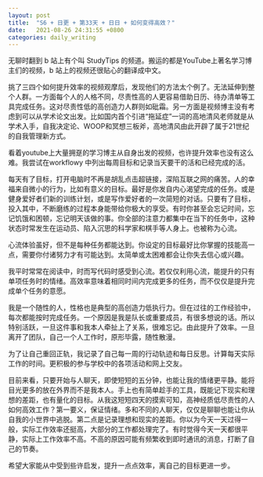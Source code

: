 ```yaml
---
layout: post
title:  "S6 + 日更 + 第33天 + 日日 + 如何变得高效？"
date:   2021-08-26 24:31:55 +0800
categories: daily_writing
---
```


无聊时翻到 b 站上有个叫 StudyTips 的频道。搬运的都是YouTube上著名学习博主们的视频，b 站上的视频还很贴心的翻译成中文。

挑了三四个如何提升效率的视频观摩后，发现他们的方法太个例了。无法延伸到整个人群。一方面每个人的人格不同，尽责性高的人更容易借助日历、待办清单等工具完成任务。这对尽责性低的高创造力人群则如砒霜。另一方面是视频博主没有考虑到可以从学术论文出发。比如国内首个引进“拖延症”一词的高地清风老师就是从学术入手，自我决定论、WOOP和冥想三板斧，高地清风由此开辟了属于21世纪的自我管理新方式。

看着youtube上大量拥趸的学习博主从自身出发的视频，也许提升效率也没有这么难。我尝试在workflowy 中列出每周目标和记录当天要干的活和已经完成的活。

每天有了目标，打开电脑时不再是胡乱点击超链接，深陷互联之网的痛苦。人的幸福来自微小的行为，比如有意义的目标。最好是你发自内心渴望完成的任务。或是健身爱好者们新的训练计划，或是写作爱好者的一次简短的对话。只要有了目标，投入其中，不断磨练的过程本身能带给你极大的享受。有时你甚至会忘记时间，忘记饥饿和困顿，忘记明天该做的事。你全部的注意力都集中在当下的任务中，这种状态时常发生在运动员、陷入沉思的科学家和棋手等人身上。也被称为心流。

心流体验虽好，但不是每种任务都能达到。你设定的目标最好比你掌握的技能高一点，需要你付诸努力才有可能达到。太简单或太困难都会让你失去信心或兴趣。

我平时常常在阅读中，时而写代码时感受到心流。若仅仅利用心流，能提升的只有单项任务时的情绪。高效率意味着相同时间内完成更多的任务，而不仅仅是提升完成单个任务的意愿。

我是一个随性的人，性格也是典型的高创造力低执行力。但在过往的工作经验中，每次都能按时完成任务。一个原因是我是队长或重要成员，有很多想说的话。所以特别活跃，一旦这件事和我本人牵扯上了关系，很难忘记。由此提升了效率。一旦离开了团队，自己一个人工作时，原形毕露，随性散漫。

为了让自己重回正轨，我记录了自己每一周的行动轨迹和每日反思。计算每天实际工作的时间。更积极的参与学校中的各项活动和网上交友。

目前来看，只要开始与人聊天，即使短短的五分钟，也能让我的情绪更平静。能将目光更多的放在外界而不是我本人。手上也有简单趁手的工具，既能记下现实和理想的差距，也有量化的目标。从我这短短四天的摸索可知，高神经质低尽责性的人如何高效工作？第一要义，保证情绪。多和不同的人聊天，仅仅是聊聊也能让你从自我的小世界中逃脱。第二点是记录理想和现实的差距。你以为今天一天过得一般，实际工作效率还挺高，大部分的工作都处理完了。有时觉得今天一天都很平静，实际上工作效率不高。不高的原因可能有频繁收到即时通讯的消息，打断了自己的节奏。

希望大家能从中受到些许启发，提升一点点效率，离自己的目标更进一步。

